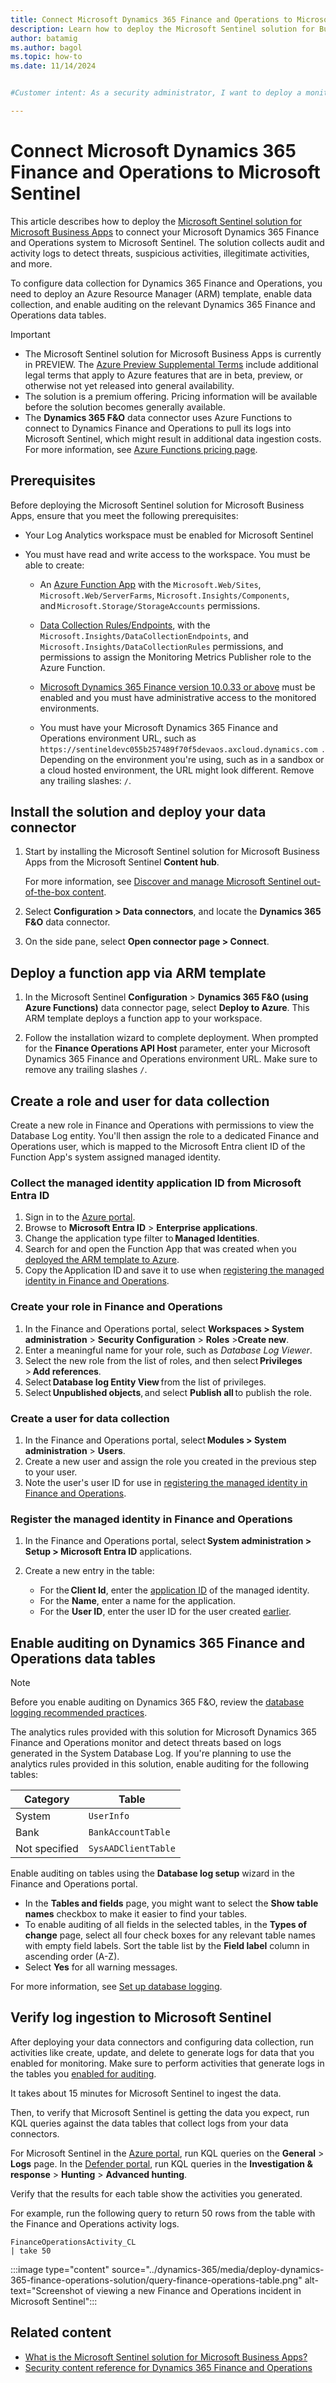 ```yaml
---
title: Connect Microsoft Dynamics 365 Finance and Operations to Microsoft Sentinel
description: Learn how to deploy the Microsoft Sentinel solution for Business Applications with Microsoft Dynamics 365 Finance and Operations.
author: batamig
ms.author: bagol
ms.topic: how-to
ms.date: 11/14/2024


#Customer intent: As a security administrator, I want to deploy a monitoring solution for Microsoft Dynamics 365 Finance and Operations so that I can detect and respond to threats and suspicious activities in real-time.

---
```


# Connect Microsoft Dynamics 365 Finance and Operations to Microsoft Sentinel

This article describes how to deploy the [Microsoft Sentinel solution for Microsoft Business Apps](../business-applications/solution-overview.md) to connect your Microsoft Dynamics 365 Finance and Operations system to Microsoft Sentinel. The solution collects audit and activity logs to detect threats, suspicious activities, illegitimate activities, and more.

To configure data collection for Dynamics 365 Finance and Operations, you need to deploy an Azure Resource Manager (ARM) template, enable data collection, and enable auditing on the relevant Dynamics 365 Finance and Operations data tables.

> [!IMPORTANT]
>
> - The Microsoft Sentinel solution for Microsoft Business Apps is currently in PREVIEW. The [Azure Preview Supplemental Terms](https://azure.microsoft.com/support/legal/preview-supplemental-terms/) include additional legal terms that apply to Azure features that are in beta, preview, or otherwise not yet released into general availability.
> - The solution is a premium offering. Pricing information will be available before the solution becomes generally available.
> - The **Dynamics 365 F&O** data connector uses Azure Functions to connect to Dynamics Finance and Operations to pull its logs into Microsoft Sentinel, which might result in additional data ingestion costs. For more information, see [Azure Functions pricing page](https://azure.microsoft.com/pricing/details/functions/).
 
## Prerequisites

Before deploying the Microsoft Sentinel solution for Microsoft Business Apps, ensure that you meet the following prerequisites:

- Your Log Analytics workspace must be enabled for Microsoft Sentinel

- You must have read and write access to the workspace. You must be able to create:

    - An [Azure Function App](../../azure-functions/functions-overview.md) with the `Microsoft.Web/Sites`, `Microsoft.Web/ServerFarms`, `Microsoft.Insights/Components`, and `Microsoft.Storage/StorageAccounts` permissions.

    - [Data Collection Rules/Endpoints](/azure/azure-monitor/essentials/data-collection-rule-overview), with the `Microsoft.Insights/DataCollectionEndpoints`, and `Microsoft.Insights/DataCollectionRules` permissions, and permissions to assign the Monitoring Metrics Publisher role to the Azure Function.

    - [Microsoft Dynamics 365 Finance version 10.0.33 or above](/dynamics365/finance/get-started/whats-new-changed-changed-10-0-33) must be enabled and you must have administrative access to the monitored environments.

    - You must have your Microsoft Dynamics 365 Finance and Operations environment URL, such as `https://sentineldevc055b257489f70f5devaos.axcloud.dynamics.com `. Depending on the environment you're using, such as in a sandbox or a cloud hosted environment, the URL might look different. Remove any trailing slashes: `/`.

## Install the solution and deploy your data connector

1. Start by installing the Microsoft Sentinel solution for Microsoft Business Apps from the Microsoft Sentinel **Content hub**. <!--is this the exact name?-->

    For more information, see [Discover and manage Microsoft Sentinel out-of-the-box content](../sentinel-solutions-deploy.md).

1. Select **Configuration > Data connectors**, and locate the **Dynamics 365 F&O** data connector.

1. On the side pane, select **Open connector page > Connect**.

## Deploy a function app via ARM template

1. In the Microsoft Sentinel **Configuration** > **Dynamics 365 F&O (using Azure Functions)** data connector page, select **Deploy to Azure**. This ARM template deploys a function app to your workspace.

1. Follow the installation wizard to complete deployment. When prompted for the **Finance Operations API Host** parameter, enter your Microsoft Dynamics 365 Finance and Operations environment URL. Make sure to remove any trailing slashes `/`.

## Create a role and user for data collection

Create a new role in Finance and Operations with permissions to view the Database Log entity. You'll then assign the role to a dedicated Finance and Operations user, which is mapped to the Microsoft Entra client ID of the Function App's system assigned managed identity.

### Collect the managed identity application ID from Microsoft Entra ID

1. Sign in to the [Azure portal](https://portal.azure.com).
1. Browse to **Microsoft Entra ID** > **Enterprise applications**.
1. Change the application type filter to **Managed Identities**.
1. Search for and open the Function App that was created when you [deployed the ARM template to Azure](#create-a-role-and-user-for-data-collection).
1. Copy the Application ID and save it to use when [registering the managed identity in Finance and Operations](#register-the-managed-identity-in-finance-and-operations).

### Create your role in Finance and Operations

1. In the Finance and Operations portal, select **Workspaces > System administration** > **Security Configuration** > **Roles** >**Create new**.
1. Enter a meaningful name for your role, such as *Database Log Viewer*.
1. Select the new role from the list of roles, and then select **Privileges** > **Add references**.
1. Select **Database log Entity View** from the list of privileges. 
1. Select **Unpublished objects**, and select **Publish all** to publish the role. 

### Create a user for data collection

1. In the Finance and Operations portal, select **Modules > System administration** > **Users**.
1. Create a new user and assign the role you created in the previous step to your user.
1. Note the user's user ID for use in [registering the managed identity in Finance and Operations](#register-the-managed-identity-in-finance-and-operations).

### Register the managed identity in Finance and Operations

1. In the Finance and Operations portal, select **System administration > Setup > Microsoft Entra ID** applications.

1. Create a new entry in the table:

    - For the **Client Id**, enter the [application ID](#to-collect-the-managed-identity-application-id-from-microsoft-entra-id) of the managed identity.
    - For the **Name**, enter a name for the application. 
    - For the **User ID**, enter the user ID for the user created [earlier](#to-create-a-user-for-data-collection).

## Enable auditing on Dynamics 365 Finance and Operations data tables

> [!NOTE]
> Before you enable auditing on Dynamics 365 F&O, review the [database logging recommended practices](/dynamics365/fin-ops-core/dev-itpro/sysadmin/configure-manage-database-log#database-logging-and-performance).

The analytics rules provided with this solution for Microsoft Dynamics 365 Finance and Operations monitor and detect threats based on logs generated in the System Database Log. If you're planning to use the analytics rules provided in this solution, enable auditing for the following tables:

|Category  |Table  |
|---------|---------|
|System     |  `UserInfo`       |
|Bank     |    `BankAccountTable`     |
|Not specified     | `SysAADClientTable`        |

Enable auditing on tables using the **Database log setup** wizard in the Finance and Operations portal. 

- In the **Tables and fields** page, you might want to select the **Show table names** checkbox to make it easier to find your tables.
- To enable auditing of all fields in the selected tables, in the **Types of change** page, select all four check boxes for any relevant table names with empty field labels. Sort the table list by the **Field label** column in ascending order (A-Z).
- Select **Yes** for all warning messages.

For more information, see [Set up database logging](/dynamics365/fin-ops-core/dev-itpro/sysadmin/configure-manage-database-log#set-up-database-logging).

## Verify log ingestion to Microsoft Sentinel

After deploying your data connectors and configuring data collection, run activities like create, update, and delete to generate logs for data that you enabled for monitoring. Make sure to perform activities that generate logs in the tables you [enabled for auditing](#enable-auditing-on-the-relevant-dynamics-365-finance-and-operations-data-tables).

It takes about 15 minutes for Microsoft Sentinel to ingest the data.

Then, to verify that Microsoft Sentinel is getting the data you expect, run KQL queries against the data tables that collect logs from your data connectors.

For Microsoft Sentinel in the [Azure portal](https://portal.azure.com), run KQL queries on the **General** > **Logs** page. In the [Defender portal](https://security.microsoft.com/), run KQL queries in the **Investigation & response** > **Hunting** > **Advanced hunting**.

Verify that the results for each table show the activities you generated.

For example, run the following query to return 50 rows from the table with the Finance and Operations activity logs.

```kusto
FinanceOperationsActivity_CL
| take 50
```

:::image type="content" source="../dynamics-365/media/deploy-dynamics-365-finance-operations-solution/query-finance-operations-table.png" alt-text="Screenshot of viewing a new Finance and Operations incident in Microsoft Sentinel":::

## Related content

- [What is the Microsoft Sentinel solution for Microsoft Business Apps?](solution-overview.md)
- [Security content reference for Dynamics 365 Finance and Operations](../dynamics-365/dynamics-365-finance-operations-security-content.md)
